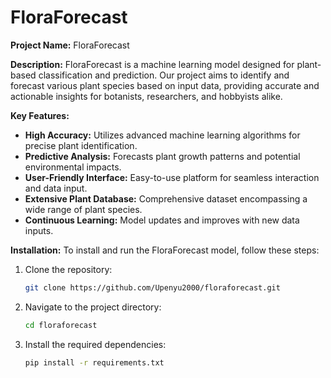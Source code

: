 # FloraForecast

**Project Name:** FloraForecast

**Description:**
FloraForecast is a machine learning model designed for plant-based classification and prediction. Our project aims to identify and forecast various plant species based on input data, providing accurate and actionable insights for botanists, researchers, and hobbyists alike.

**Key Features:**
- **High Accuracy:** Utilizes advanced machine learning algorithms for precise plant identification.
- **Predictive Analysis:** Forecasts plant growth patterns and potential environmental impacts.
- **User-Friendly Interface:** Easy-to-use platform for seamless interaction and data input.
- **Extensive Plant Database:** Comprehensive dataset encompassing a wide range of plant species.
- **Continuous Learning:** Model updates and improves with new data inputs.

**Installation:**
To install and run the FloraForecast model, follow these steps:

1. Clone the repository:
   ```bash
   git clone https://github.com/Upenyu2000/floraforecast.git
   ```
2. Navigate to the project directory:
   ```bash
   cd floraforecast
   ```
3. Install the required dependencies:
   ```bash
   pip install -r requirements.txt
   ```
